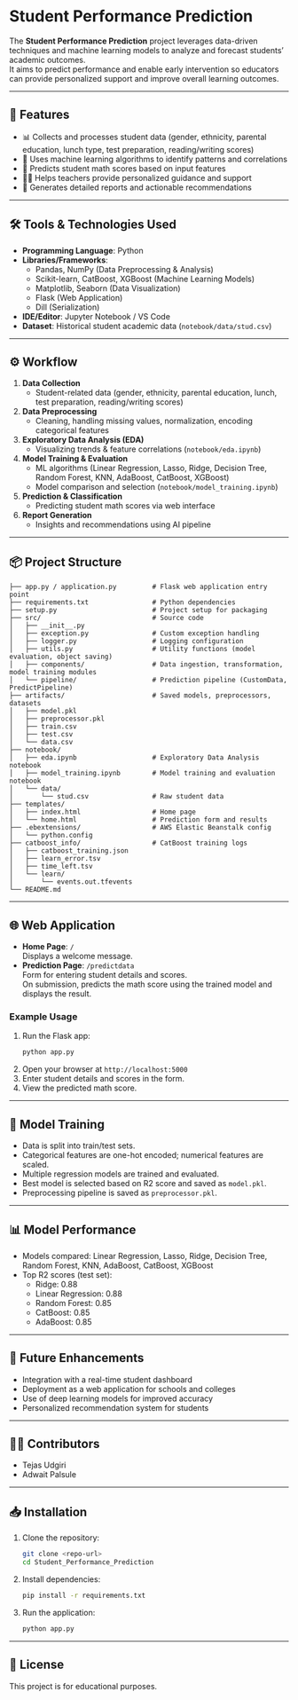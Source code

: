 # Student Performance Prediction

The **Student Performance Prediction** project leverages data-driven techniques and machine learning models to analyze and forecast students’ academic outcomes.  
It aims to predict performance and enable early intervention so educators can provide personalized support and improve overall learning outcomes.

---

## 🚀 Features

- 📊 Collects and processes student data (gender, ethnicity, parental education, lunch type, test preparation, reading/writing scores)
- 🤖 Uses machine learning algorithms to identify patterns and correlations
- 🔮 Predicts student math scores based on input features
- 🧑‍🏫 Helps teachers provide personalized guidance and support
- 📑 Generates detailed reports and actionable recommendations

---

## 🛠️ Tools & Technologies Used

- **Programming Language**: Python
- **Libraries/Frameworks**:
  - Pandas, NumPy (Data Preprocessing & Analysis)
  - Scikit-learn, CatBoost, XGBoost (Machine Learning Models)
  - Matplotlib, Seaborn (Data Visualization)
  - Flask (Web Application)
  - Dill (Serialization)
- **IDE/Editor**: Jupyter Notebook / VS Code
- **Dataset**: Historical student academic data (`notebook/data/stud.csv`)

---

## ⚙️ Workflow

1. **Data Collection**  
   - Student-related data (gender, ethnicity, parental education, lunch, test preparation, reading/writing scores)
2. **Data Preprocessing**  
   - Cleaning, handling missing values, normalization, encoding categorical features
3. **Exploratory Data Analysis (EDA)**  
   - Visualizing trends & feature correlations (`notebook/eda.ipynb`)
4. **Model Training & Evaluation**  
   - ML algorithms (Linear Regression, Lasso, Ridge, Decision Tree, Random Forest, KNN, AdaBoost, CatBoost, XGBoost)
   - Model comparison and selection (`notebook/model_training.ipynb`)
5. **Prediction & Classification**  
   - Predicting student math scores via web interface
6. **Report Generation**  
   - Insights and recommendations using AI pipeline

---

## 📦 Project Structure

```
├── app.py / application.py         # Flask web application entry point
├── requirements.txt                # Python dependencies
├── setup.py                        # Project setup for packaging
├── src/                            # Source code
│   ├── __init__.py
│   ├── exception.py                # Custom exception handling
│   ├── logger.py                   # Logging configuration
│   ├── utils.py                    # Utility functions (model evaluation, object saving)
│   ├── components/                 # Data ingestion, transformation, model training modules
│   └── pipeline/                   # Prediction pipeline (CustomData, PredictPipeline)
├── artifacts/                      # Saved models, preprocessors, datasets
│   ├── model.pkl
│   ├── preprocessor.pkl
│   ├── train.csv
│   ├── test.csv
│   └── data.csv
├── notebook/
│   ├── eda.ipynb                   # Exploratory Data Analysis notebook
│   ├── model_training.ipynb        # Model training and evaluation notebook
│   └── data/
│       └── stud.csv                # Raw student data
├── templates/
│   ├── index.html                  # Home page
│   └── home.html                   # Prediction form and results
├── .ebextensions/                  # AWS Elastic Beanstalk config
│   └── python.config
├── catboost_info/                  # CatBoost training logs
│   ├── catboost_training.json
│   ├── learn_error.tsv
│   ├── time_left.tsv
│   └── learn/
│       └── events.out.tfevents
└── README.md
```

---

## 🌐 Web Application

- **Home Page**: `/`  
  Displays a welcome message.
- **Prediction Page**: `/predictdata`  
  Form for entering student details and scores.  
  On submission, predicts the math score using the trained model and displays the result.

### Example Usage

1. Run the Flask app:
    ```sh
    python app.py
    ```
2. Open your browser at `http://localhost:5000`
3. Enter student details and scores in the form.
4. View the predicted math score.

---

## 🧩 Model Training

- Data is split into train/test sets.
- Categorical features are one-hot encoded; numerical features are scaled.
- Multiple regression models are trained and evaluated.
- Best model is selected based on R2 score and saved as `model.pkl`.
- Preprocessing pipeline is saved as `preprocessor.pkl`.

---

## 📊 Model Performance

- Models compared: Linear Regression, Lasso, Ridge, Decision Tree, Random Forest, KNN, AdaBoost, CatBoost, XGBoost
- Top R2 scores (test set):
    - Ridge: 0.88
    - Linear Regression: 0.88
    - Random Forest: 0.85
    - CatBoost: 0.85
    - AdaBoost: 0.85

---

## 📌 Future Enhancements

- Integration with a real-time student dashboard
- Deployment as a web application for schools and colleges
- Use of deep learning models for improved accuracy
- Personalized recommendation system for students

---

## 👨‍💻 Contributors

- Tejas Udgiri
- Adwait Palsule

---

## 📥 Installation

1. Clone the repository:
    ```sh
    git clone <repo-url>
    cd Student_Performance_Prediction
    ```
2. Install dependencies:
    ```sh
    pip install -r requirements.txt
    ```
3. Run the application:
    ```sh
    python app.py
    ```

---

## 📝 License

This project is for educational purposes.

